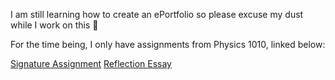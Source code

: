 I am still learning how to create an ePortfolio so please excuse my dust while I work on this 🧹

For the time being, I only have assignments from Physics 1010, linked below:

[Signature Assignment](physics1010/signature.md)
[Reflection Essay](physics1010/reflection.md)
